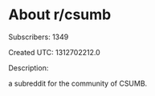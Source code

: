 # About r/csumb

Subscribers: 1349

Created UTC: 1312702212.0

Description:

a subreddit for the community of CSUMB. 

